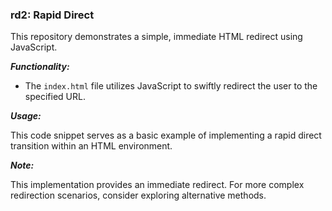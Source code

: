 ### rd2: Rapid Direct 

This repository demonstrates a simple, immediate HTML redirect using JavaScript.

***Functionality:***

* The `index.html` file utilizes JavaScript to swiftly redirect the user to the specified URL.

***Usage:***

This code snippet serves as a basic example of implementing a rapid direct transition within an HTML environment.

***Note:***

This implementation provides an immediate redirect. For more complex redirection scenarios, consider exploring alternative methods.
